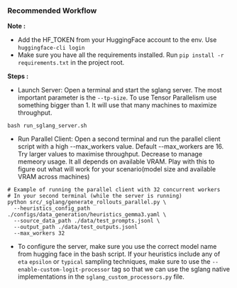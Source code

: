 ### Recommended Workflow 

**Note :** 

- Add the HF_TOKEN from your HuggingFace account to the env.  Use `huggingface-cli login`
- Make sure you have all the requirements installed. Run `pip install -r requirements.txt` in the project root. 

**Steps :** 

- Launch Server: Open a terminal and start the sglang server. The most important parameter is the `--tp-size`. To use Tensor Parallelism use something bigger than 1. It will use that many machines to maximize throughput.
```
bash run_sglang_server.sh
```
- Run Parallel Client: Open a second terminal and run the parallel client script with a high --max_workers value. Default --max_workers are 16. Try larger values to maximise throughput. Decrease to manage memeory usage. It all depends on available VRAM. Play with this to figure out what will work for your scenario(model size and available VRAM across machines)
```
# Example of running the parallel client with 32 concurrent workers
# In your second terminal (while the server is running)
python src/_sglang/generate_rollouts_parallel.py \
  --heuristics_config_path ./configs/data_generation/heuristics_gemma3.yaml \
  --source_data_path ./data/test_prompts.jsonl \
  --output_path ./data/test_outputs.jsonl
  --max_workers 32
```  

- To configure the server, make sure you use the correct model name from hugging face in the bash script. If your heuristics include any of `eta` `epsilon` or `typical` sampling techniques, make sure to use the `--enable-custom-logit-processor` tag so that we can use the sglang native implementations in the `sglang_custom_processors.py` file. 


 


